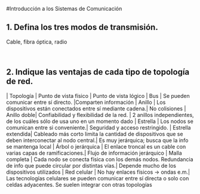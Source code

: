 #Introducción a los Sistemas de Comunicación </center><br>

## 1. Defina los tres modos de transmisión.

<p> Cable, fibra óptica, radio </p> <br>

## 2. Indique las ventajas de cada tipo de topología de red. <br>

| Topología | Punto de vista físico | Punto de vista lógico
|    Bus    | Se pueden comunicar entre sí directo. |Comparten información 
|    Anillo  | Los dispositivos están conectados entre sí mediante cadena.| No colisiones
| Anillo doble| Confiabilidad y flexibilidad de la red. | 2 anillos independientes, de los cuáles sólo de usa uno en un momento dado
|  Estrella |   Los nodos se comunican entre si conveniente.| Seguridad y acceso restringido.
|  Estrella extendida| Cableado más corto limita la cantidad de dispositivos que se deben interconectar al nodo central.| Es muy jerárquica; busca que la info se mantenga local
|    Árbol o jerárquica | El enlace troncal es un cable con varias capas de ramificaciones.| Flujo de información jerárquico
|    Malla completa | Cada nodo se conecta física con los demás nodos. Redundancia de info que puede circular por distintas vías.| Depende mucho de los dispositivos utilizados
|    Red celular | No hay enlaces físicos -> ondas e.m.| Las tecnologías celulares se pueden comunicar entre sí directa o solo con celdas adyacentes. Se suelen integrar con otras topologías
